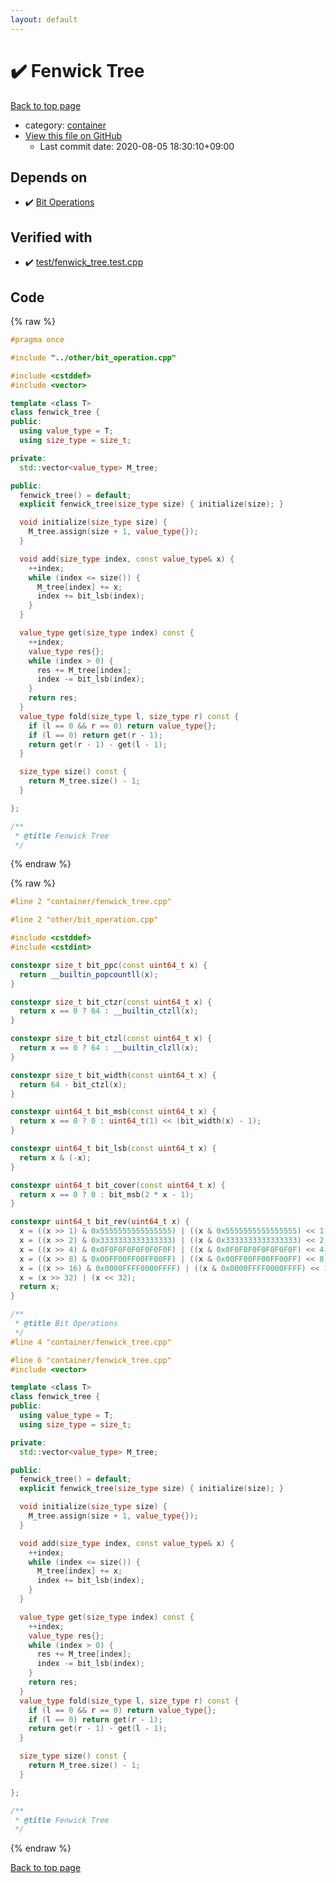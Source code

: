 ```yaml
---
layout: default
---
```


<!-- mathjax config similar to math.stackexchange -->
<script type="text/javascript" async
  src="https://cdnjs.cloudflare.com/ajax/libs/mathjax/2.7.5/MathJax.js?config=TeX-MML-AM_CHTML">
</script>
<script type="text/x-mathjax-config">
  MathJax.Hub.Config({
    TeX: { equationNumbers: { autoNumber: "AMS" }},
    tex2jax: {
      inlineMath: [ ['$','$'] ],
      processEscapes: true
    },
    "HTML-CSS": { matchFontHeight: false },
    displayAlign: "left",
    displayIndent: "2em"
  });
</script>

<script type="text/javascript" src="https://cdnjs.cloudflare.com/ajax/libs/jquery/3.4.1/jquery.min.js"></script>
<script src="https://cdn.jsdelivr.net/npm/jquery-balloon-js@1.1.2/jquery.balloon.min.js" integrity="sha256-ZEYs9VrgAeNuPvs15E39OsyOJaIkXEEt10fzxJ20+2I=" crossorigin="anonymous"></script>
<script type="text/javascript" src="../../assets/js/copy-button.js"></script>
<link rel="stylesheet" href="../../assets/css/copy-button.css" />


# :heavy_check_mark: Fenwick Tree

<a href="../../index.html">Back to top page</a>

* category: <a href="../../index.html#5f0b6ebc4bea10285ba2b8a6ce78b863">container</a>
* <a href="{{ site.github.repository_url }}/blob/master/container/fenwick_tree.cpp">View this file on GitHub</a>
    - Last commit date: 2020-08-05 18:30:10+09:00




## Depends on

* :heavy_check_mark: <a href="../other/bit_operation.cpp.html">Bit Operations</a>


## Verified with

* :heavy_check_mark: <a href="../../verify/test/fenwick_tree.test.cpp.html">test/fenwick_tree.test.cpp</a>


## Code

<a id="unbundled"></a>
{% raw %}
```cpp
#pragma once

#include "../other/bit_operation.cpp"

#include <cstddef>
#include <vector>

template <class T>
class fenwick_tree {
public:
  using value_type = T;
  using size_type = size_t;

private:
  std::vector<value_type> M_tree;

public:
  fenwick_tree() = default;
  explicit fenwick_tree(size_type size) { initialize(size); }

  void initialize(size_type size) {
    M_tree.assign(size + 1, value_type{});
  }

  void add(size_type index, const value_type& x) {
    ++index;
    while (index <= size()) {
      M_tree[index] += x;
      index += bit_lsb(index);
    }
  }

  value_type get(size_type index) const {
    ++index;
    value_type res{};
    while (index > 0) {
      res += M_tree[index];
      index -= bit_lsb(index);
    }
    return res;
  }
  value_type fold(size_type l, size_type r) const {
    if (l == 0 && r == 0) return value_type{};
    if (l == 0) return get(r - 1);
    return get(r - 1) - get(l - 1);
  }

  size_type size() const {
    return M_tree.size() - 1;
  }

};

/**
 * @title Fenwick Tree
 */
```
{% endraw %}

<a id="bundled"></a>
{% raw %}
```cpp
#line 2 "container/fenwick_tree.cpp"

#line 2 "other/bit_operation.cpp"

#include <cstddef>
#include <cstdint>

constexpr size_t bit_ppc(const uint64_t x) {
  return __builtin_popcountll(x);
}

constexpr size_t bit_ctzr(const uint64_t x) {
  return x == 0 ? 64 : __builtin_ctzll(x);
}

constexpr size_t bit_ctzl(const uint64_t x) {
  return x == 0 ? 64 : __builtin_clzll(x);
}

constexpr size_t bit_width(const uint64_t x) { 
  return 64 - bit_ctzl(x);
}

constexpr uint64_t bit_msb(const uint64_t x) {
  return x == 0 ? 0 : uint64_t(1) << (bit_width(x) - 1);
}

constexpr uint64_t bit_lsb(const uint64_t x) {
  return x & (-x);
}

constexpr uint64_t bit_cover(const uint64_t x) {
  return x == 0 ? 0 : bit_msb(2 * x - 1);
}

constexpr uint64_t bit_rev(uint64_t x) {
  x = ((x >> 1) & 0x5555555555555555) | ((x & 0x5555555555555555) << 1);
  x = ((x >> 2) & 0x3333333333333333) | ((x & 0x3333333333333333) << 2);
  x = ((x >> 4) & 0x0F0F0F0F0F0F0F0F) | ((x & 0x0F0F0F0F0F0F0F0F) << 4);
  x = ((x >> 8) & 0x00FF00FF00FF00FF) | ((x & 0x00FF00FF00FF00FF) << 8);
  x = ((x >> 16) & 0x0000FFFF0000FFFF) | ((x & 0x0000FFFF0000FFFF) << 16);
  x = (x >> 32) | (x << 32);
  return x;
}

/**
 * @title Bit Operations
 */
#line 4 "container/fenwick_tree.cpp"

#line 6 "container/fenwick_tree.cpp"
#include <vector>

template <class T>
class fenwick_tree {
public:
  using value_type = T;
  using size_type = size_t;

private:
  std::vector<value_type> M_tree;

public:
  fenwick_tree() = default;
  explicit fenwick_tree(size_type size) { initialize(size); }

  void initialize(size_type size) {
    M_tree.assign(size + 1, value_type{});
  }

  void add(size_type index, const value_type& x) {
    ++index;
    while (index <= size()) {
      M_tree[index] += x;
      index += bit_lsb(index);
    }
  }

  value_type get(size_type index) const {
    ++index;
    value_type res{};
    while (index > 0) {
      res += M_tree[index];
      index -= bit_lsb(index);
    }
    return res;
  }
  value_type fold(size_type l, size_type r) const {
    if (l == 0 && r == 0) return value_type{};
    if (l == 0) return get(r - 1);
    return get(r - 1) - get(l - 1);
  }

  size_type size() const {
    return M_tree.size() - 1;
  }

};

/**
 * @title Fenwick Tree
 */

```
{% endraw %}

<a href="../../index.html">Back to top page</a>


